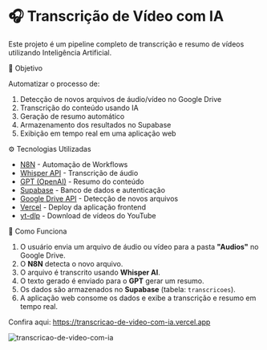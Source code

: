 # 🎧 Transcrição de Vídeo com IA

Este projeto é um pipeline completo de transcrição e resumo de vídeos utilizando Inteligência Artificial.


📌 Objetivo

Automatizar o processo de:

1. Detecção de novos arquivos de áudio/vídeo no Google Drive
2. Transcrição do conteúdo usando IA
3. Geração de resumo automático
4. Armazenamento dos resultados no Supabase
5. Exibição em tempo real em uma aplicação web



⚙️ Tecnologias Utilizadas

- [N8N](https://n8n.io/) - Automação de Workflows
- [Whisper API](https://platform.openai.com/docs/guides/speech-to-text) - Transcrição de áudio
- [GPT (OpenAI)](https://platform.openai.com/) - Resumo do conteúdo
- [Supabase](https://supabase.com/) - Banco de dados e autenticação
- [Google Drive API](https://developers.google.com/drive) - Detecção de novos arquivos
- [Vercel](https://vercel.com/) - Deploy da aplicação frontend
- [yt-dlp](https://github.com/yt-dlp/yt-dlp) - Download de vídeos do YouTube 



🧠 Como Funciona

1. O usuário envia um arquivo de áudio ou vídeo para a pasta **"Audios"** no Google Drive.
2. O **N8N** detecta o novo arquivo.
3. O arquivo é transcrito usando **Whisper AI**.
4. O texto gerado é enviado para o **GPT** gerar um resumo.
5. Os dados são armazenados no **Supabase** (tabela: `transcricoes`).
6. A aplicação web consome os dados e exibe a transcrição e resumo em tempo real.

Confira aqui: https://transcricao-de-video-com-ia.vercel.app

![transcricao-de-video-com-ia](https://github.com/user-attachments/assets/58451679-c344-4ce8-9ce5-b2fd767b308f)
